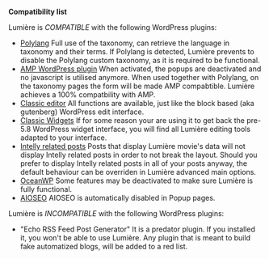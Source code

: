 **Compatibility list**

Lumière is *COMPATIBLE* with the following WordPress plugins:

* [Polylang](https://wordpress.org/plugins/polylang/ "Polylang WordPress plugin") Full use of the taxonomy, can retrieve the language in taxonomy and their terms. If Polylang is detected, Lumière prevents to disable the Polylang custom taxonomy, as it is required to be functional.
* [AMP WordPress plugin](https://wordpress.org/plugins/amp/ "AMP WordPress plugin") When activated, the popups are deactivated and no javascript is utilised anymore. When used together with Polylang, on the taxonomy pages the form will be made AMP compabtible. Lumière achieves a 100% compatbility with AMP.
* [Classic editor](https://wordpress.org/plugins/classic-editor/ "Classic editor WordPress plugin") All functions are available, just like the block based (aka gutenberg) WordPress edit interface.
* [Classic Widgets](https://wordpress.org/plugins/classic-widgets/ "Classic widgets WordPress plugin") If for some reason your are using it to get back the pre-5.8 WordPress widget interface, you will find all Lumière editing tools adapted to your interface.
* [Intelly related posts](https://wordpress.org/plugins/intelly-related-posts/ "Intelly related posts WordPress plugin") Posts that display Lumière movie's data will not display Intelly related posts in order to not break the layout. Should you prefer to display Intelly related posts in all of your posts anyway, the default behaviour can be overriden in Lumière advanced main options.
* [OceanWP](https://wordpress.org/themes/oceanwp/ "OceanWP theme") Some features may be deactivated to make sure Lumière is fully functional.
* [AIOSEO](https://wordpress.org/plugins/all-in-one-seo-pack/ "All in One SEO Pack") AIOSEO is automatically disabled in Popup pages.

Lumière is *INCOMPATIBLE* with the following WordPress plugins:

* "Echo RSS Feed Post Generator" It is a predator plugin. If you installed it, you won't be able to use Lumière. Any plugin that is meant to build fake automatized blogs, will be added to a red list.
